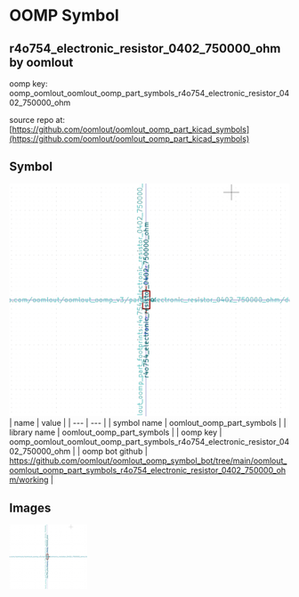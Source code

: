 # OOMP Symbol  
## r4o754_electronic_resistor_0402_750000_ohm  by oomlout  
  
oomp key: oomp_oomlout_oomlout_oomp_part_symbols_r4o754_electronic_resistor_0402_750000_ohm  
  
source repo at: [https://github.com/oomlout/oomlout_oomp_part_kicad_symbols](https://github.com/oomlout/oomlout_oomp_part_kicad_symbols)  
## Symbol  
  
[![working.png](working_600.png)](working.png)  
| name | value | 
| --- | --- | 
| symbol name | oomlout_oomp_part_symbols | 
| library name | oomlout_oomp_part_symbols | 
| oomp key | oomp_oomlout_oomlout_oomp_part_symbols_r4o754_electronic_resistor_0402_750000_ohm | 
| oomp bot github | https://github.com/oomlout/oomlout_oomp_symbol_bot/tree/main/oomlout_oomlout_oomp_part_symbols_r4o754_electronic_resistor_0402_750000_ohm/working | 
## Images  
  
[![working.png](working_140.png)](working.png)  
